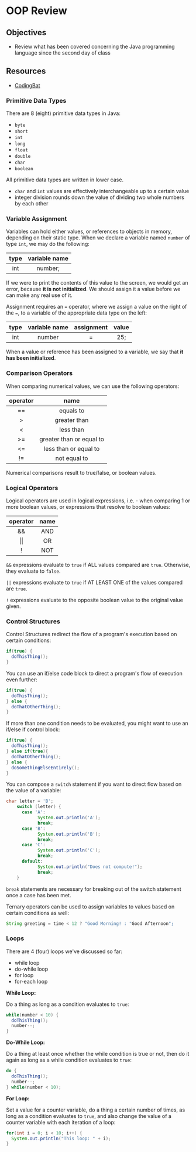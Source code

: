 # OOP Review

## Objectives
* Review what has been covered concerning the Java programming language since the second day of class

## Resources
* [CodingBat]()

### Primitive Data Types
There are 8 (eight) primitive data types in Java:
* `byte`
* `short`
* `int`
* `long`
* `float`
* `double`
* `char`
* `boolean`

All primitive data types are written in lower case.

* `char` and `int` values are effectively interchangeable up to a certain value
* integer division rounds down the value of dividing two whole numbers by each other


### Variable Assignment

Variables can hold either values, or references to objects in memory, depending on their static type. When we declare a variable named `number` of type `int`, we may do the following:

|type|variable name|
|:-:|:-:|
|int|number;|

If we were to print the contents of this value to the screen, we would get an error, because **it is not initialized**. We should assign it a value before we can make any real use of it.

Assignment requires an `=` operator, where we assign a value on the right of the `=`, to a variable of the appropriate data type on the left:

|type|variable name|assignment|value|
|:-:|:-:|:-:|:-:|
|int|number|=|25;|

When a value or reference has been assigned to a variable, we say that **it has been initialized**.

### Comparison Operators

When comparing numerical values, we can use the following operators:

|operator|name|
|:-:|:-:|
|==|equals to|
|>|greater than|
|<|less than|
|>=|greater than or equal to|
|<=|less than or equal to|
|!=|not equal to|

Numerical comparisons result to true/false, or boolean values.

### Logical Operators

Logical operators are used in logical expressions, i.e. - when comparing 1 or more boolean values, or expressions that resolve to boolean values:

|operator|name|
|:-:|:-:|
|&&|AND|
|\|\||OR|
|!|NOT|

`&&` expressions evaluate to `true` if ALL values compared are `true`. Otherwise, they evaluate to `false`.

`||` expressions evaluate to `true` if AT LEAST ONE of the values compared are `true`.

`!` expressions evaluate to the opposite boolean value to the original value given.

### Control Structures

Control Structures redirect the flow of a program's execution based on certain conditions:

```java
if(true) {
  doThisThing();
}
```

You can use an if/else code block to direct a program's flow of execution even further:

```java
if(true) {
  doThisThing();
} else {
  doThatOtherThing();
}
```

If more than one condition needs to be evaluated, you might want to use an if/else if control block:

```java
if(true) {
  doThisThing();
} else if(true){
  doThatOtherThing();
} else {
  doSomethingElseEntirely();
}
```

You can compose a `switch` statement if you want to direct flow based on the value of a variable:

```java
char letter = 'B';
    switch (letter) {
      case 'A':
            System.out.println('A');
            break;
      case 'B':
            System.out.println('B');
            break;
      case 'C':
            System.out.println('C');
            break;
      default:
            System.out.println("Does not compute!");
            break;
    }
```

`break` statements are necessary for breaking out of the switch statement once a case has been met.

Ternary operators can be used to assign variables to values based on certain conditions as well:

```java
String greeting = time < 12 ? "Good Morning! : "Good Afternoon";

```

### Loops

There are 4 (four) loops we've discussed so far:
* while loop
* do-while loop
* for loop
* for-each loop

**While Loop:**

Do a thing as long as a condition evaluates to `true`:

```java
while(number < 10) {
  doThisThing();
  number--;
}
```

**Do-While Loop:**

Do a thing at least once whether the while condition is true or not, then do it again as long as a while condition evaluates to `true`:

```java
do {
  doThisThing();
  number--;
} while(number < 10);
```

**For Loop:**

Set a value for a counter variable, do a thing a certain number of times, as long as a condition evaluates to `true`, and also change the value of a counter variable with each iteration of a loop:

```java
for(int i = 0; i < 10; i++) {
  System.out.println("This loop: " + i);
}
```
